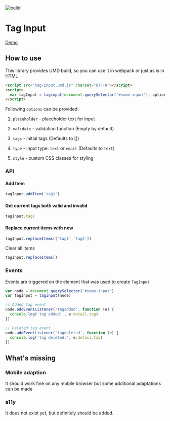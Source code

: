 ![build](https://github.com/arusanov/tag-input/workflows/Node.js%20CI/badge.svg)

# Tag Input

[Demo](https://arusanov.github.io/tag-input/)

## How to use

This library provides UMD build, so you can use it in webpack or just as is in HTML

```html
<script src="tag-input.umd.js" charset="UTF-8"></script>
<script>
  var tagInput = taginput(document.querySelector('#some-input'), options)
</script>
```

Following `options` can be provided:

1. `placeholder` - placeholder text for input

2. `validate` - validation function (Empty by default)

3. `tags` - initial tags (Defaults to [])

4. `type` - input type. `text` or `email` (Defaults to `text`)

5. `style` - custom CSS classes for styling

### API

#### Add Item

```js
tagInput.addItem('tag1')
```

#### Get current tags both valid and invalid

```js
tagInput.tags
```

#### Replace current items with new

```js
tagInput.replaceItems(['tag1','tag2'])
```

Clear all items

```js
tagInput.replaceItems()
```

### Events

Events are triggered on the element that was used to create `TagInput`

```js
var node = document.querySelector('#some-input')
var tagInput = taginput(node)

// Added tag event
node.addEventListener('tagadded', function (e) {
  console.log('tag added:', e.detail.tag)
})

// Deleted tag event
node.addEventListener('tagdeleted', function (e) {
  console.log('tag deleted:', e.detail.tag)
})
```

## What's missing

### Mobile adaption

It should work fine on any mobile browser but some additional adaptations can be made

### a11y

It does not exist yet, but definitely should be added.


